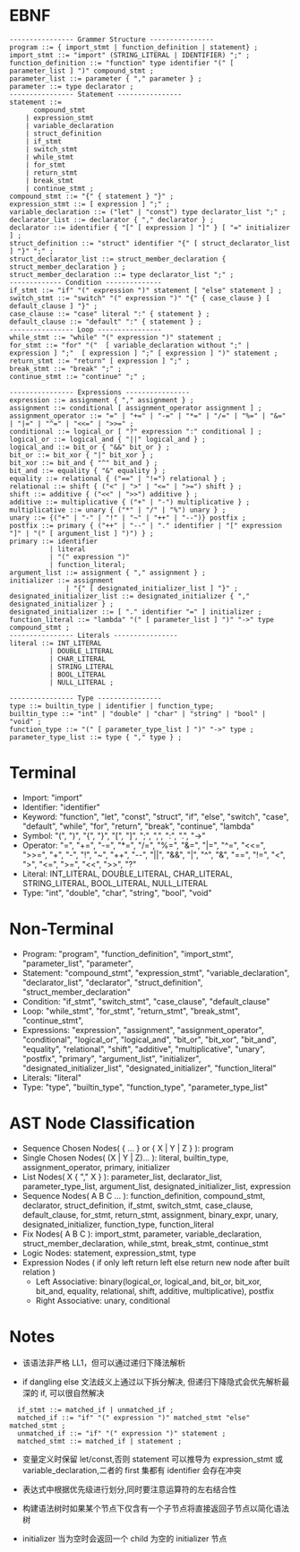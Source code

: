 # EBNF

```
---------------- Grammer Structure ----------------
program ::= { import_stmt | function_definition | statement} ;
import_stmt ::= "import" (STRING_LITERAL | IDENTIFIER) ";" ;
function_definition ::= "function" type identifier "(" [ parameter_list ] ")" compound_stmt ;
parameter_list ::= parameter { "," parameter } ;
parameter ::= type declarator ;
---------------- Statement ----------------
statement ::=
      compound_stmt
    | expression_stmt
    | variable_declaration
    | struct_definition
    | if_stmt
    | switch_stmt
    | while_stmt
    | for_stmt
    | return_stmt
    | break_stmt
    | continue_stmt ;
compound_stmt ::= "{" { statement } "}" ;
expression_stmt ::= [ expression ] ";" ;
variable_declaration ::= ("let" | "const") type declarator_list ";" ;
declarator_list ::= declarator { "," declarator } ;
declarator ::= identifier { "[" [ expression ] "]" } [ "=" initializer ] ;
struct_definition ::= "struct" identifier "{" [ struct_declarator_list ] "}" ";" ;
struct_declarator_list ::= struct_member_declaration { struct_member_declaration } ;
struct_member_declaration ::= type declarator_list ";" ;
------------- Condition --------------
if_stmt ::= "if" "(" expression ")" statement [ "else" statement ] ;
switch_stmt ::= "switch" "(" expression ")" "{" { case_clause } [ default_clause ] "}" ;
case_clause ::= "case" literal ":" { statement } ;
default_clause ::= "default" ":" { statement } ;
---------------- Loop ----------------
while_stmt ::= "while" "(" expression ")" statement ;
for_stmt ::= "for" "("  [ variable_declaration without ";" |  expression ] ";"  [ expression ] ";" [ expression ] ")" statement ;
return_stmt ::= "return" [ expression ] ";" ;
break_stmt ::= "break" ";" ;
continue_stmt ::= "continue" ";" ;

---------------- Expressions ----------------
expression ::= assignment { "," assignment } ;
assignment ::= conditional [ assignment_operator assignment ] ;
assignment_operator ::= "=" | "+=" | "-=" | "*=" | "/=" | "%=" | "&=" | "|=" | "^=" | "<<=" | ">>=" ;
conditional ::= logical_or [ "?" expression ":" conditional ] ;
logical_or ::= logical_and { "||" logical_and } ;
logical_and ::= bit_or { "&&" bit_or } ;
bit_or ::= bit_xor { "|" bit_xor } ;
bit_xor ::= bit_and { "^" bit_and } ;
bit_and ::= equality { "&" equality } ;
equality ::= relational { ("==" | "!=") relational } ;
relational ::= shift { ("<" | ">" | "<=" | ">=") shift } ;
shift ::= additive { ("<<" | ">>") additive } ;
additive ::= multiplicative { ("+" | "-") multiplicative } ;
multiplicative ::= unary { ("*" | "/" | "%") unary } ;
unary ::= {("+" | "-" | "!" | "~" | "++" | "--")} postfix ;
postfix ::= primary { ("++" | "--" | "." identifier | "[" expression "]" | "(" [ argument_list ] ")") } ;
primary ::= identifier
          | literal
          | "(" expression ")"
          | function_literal;
argument_list ::= assignment { "," assignment } ;
initializer ::= assignment
              | "{" [ designated_initializer_list ] "}" ;
designated_initializer_list ::= designated_initializer { "," designated_initializer } ;
designated_initializer ::= [ "." identifier "=" ] initializer ;
function_literal ::= "lambda" "(" [ parameter_list ] ")" "->" type compound_stmt ;
---------------- Literals ----------------
literal ::= INT_LITERAL
          | DOUBLE_LITERAL
          | CHAR_LITERAL
          | STRING_LITERAL
          | BOOL_LITERAL
          | NULL_LITERAL ;

---------------- Type ----------------
type ::= builtin_type | identifier | function_type;
builtin_type ::= "int" | "double" | "char" | "string" | "bool" | "void" ;
function_type ::= "(" [ parameter_type_list ] ")" "->" type ;
parameter_type_list ::= type { "," type } ;
```

# Terminal

- Import: "import"
- Identifier: "identifier"
- Keyword: "function", "let", "const", "struct", "if", "else", "switch", "case", "default", "while", "for", "return", "break", "continue", "lambda"
- Symbol: "(", ")", "{", "}", "[", "]", ";", ",", ":", ".", "->"
- Operator: "=", "+=", "-=", "\*=", "/=", "%=", "&=", "|=", "^=", "<<=", ">>=", "+", "-", "!", "~", "++", "--", "||", "&&", "|", "^", "&", "==", "!=", "<", ">", "<=", ">=", "<<", ">>", "?"
- Literal: INT_LITERAL, DOUBLE_LITERAL, CHAR_LITERAL, STRING_LITERAL, BOOL_LITERAL, NULL_LITERAL
- Type: "int", "double", "char", "string", "bool", "void"

# Non-Terminal

- Program: "program", "function_definition", "import_stmt", "parameter_list", "parameter",
- Statement: "compound_stmt", "expression_stmt", "variable_declaration", "declarator_list", "declarator", "struct_definition", "struct_member_declaration"
- Condition: "if_stmt", "switch_stmt", "case_clause", "default_clause"
- Loop: "while_stmt", "for_stmt", "return_stmt", "break_stmt", "continue_stmt",
- Expressions: "expression", "assignment", "assignment_operator", "conditional", "logical_or", "logical_and", "bit_or", "bit_xor", "bit_and", "equality", "relational", "shift", "additive", "multiplicative", "unary", "postfix", "primary", "argument_list", "initializer", "designated_initializer_list", "designated_initializer", "function_literal"
- Literals: "literal"
- Type: "type", "builtin_type", "function_type", "parameter_type_list"

# AST Node Classification

- Sequence Chosen Nodes( { ... } or { X | Y | Z } ): program
- Single Chosen Nodes( (X | Y | Z)... ): literal, builtin_type, assignment_operator, primary, initializer
- List Nodes( X { "," X } ): parameter_list, declarator_list, parameter_type_list, argument_list, designated_initializer_list, expression
- Sequence Nodes( A B C ... ): function_definition, compound_stmt, declarator, struct_definition, if_stmt, switch_stmt, case_clause, default_clause, for_stmt, return_stmt, assignment, binary_expr, unary, designated_initializer, function_type, function_literal
- Fix Nodes( A B C ): import_stmt, parameter, variable_declaration, struct_member_declaration, while_stmt, break_stmt, continue_stmt
- Logic Nodes: statement, expression_stmt, type
- Expression Nodes ( if only left return left else return new node after built relation )
  - Left Associative: binary(logical_or, logical_and, bit_or, bit_xor, bit_and, equality, relational, shift, additive, multiplicative), postfix
  - Right Associative: unary, conditional

# Notes

- 该语法非严格 LL1，但可以通过递归下降法解析

- if dangling else 文法歧义上通过以下拆分解决, 但递归下降隐式会优先解析最深的 if, 可以很自然解决

```
  if_stmt ::= matched_if | unmatched_if ;
  matched_if ::= "if" "(" expression ")" matched_stmt "else" matched_stmt ;
  unmatched_if ::= "if" "(" expression ")" statement ;
  matched_stmt ::= matched_if | statement ;
```

- 变量定义时保留 let/const,否则 statement 可以推导为 expression_stmt 或 variable_declaration,二者的 first 集都有 identifier 会存在冲突

- 表达式中根据优先级进行划分,同时要注意运算符的左右结合性

- 构建语法树时如果某个节点下仅含有一个子节点将直接返回子节点以简化语法树

- initializer 当为空时会返回一个 child 为空的 initializer 节点
